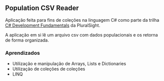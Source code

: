 ## Population CSV Reader 

Aplicação feita para fins de coleções na linguagem C# como parte da trilha [C# Development Fundamentals](https://www.pluralsight.com/paths/csharp) da PluralSight.

A aplicação em si lê um arquivo csv com dados populacionais e os retorna de forma organizada.

### Aprendizados

- Utilização e manipulação de Arrays, Lists e Dictionaries
- Utilização de coleções de coleções
- LINQ